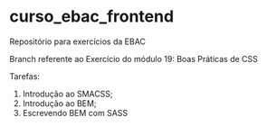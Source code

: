 # curso_ebac_frontend
Repositório para exercícios da EBAC

Branch referente ao Exercício do módulo 19: Boas Práticas de CSS

Tarefas:
1. Introdução ao SMACSS;
2. Introdução ao BEM;
3. Escrevendo BEM com SASS